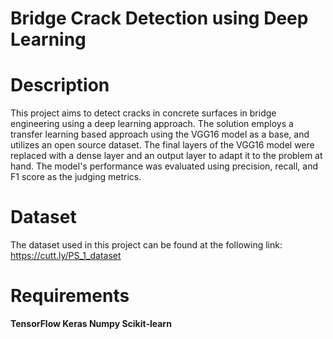 # Bridge Crack Detection using Deep Learning

# Description

This project aims to detect cracks in concrete surfaces in bridge engineering using a deep learning approach. The solution employs a transfer learning based approach using the VGG16 model as a base, and utilizes an open source dataset. The final layers of the VGG16 model were replaced with a dense layer and an output layer to adapt it to the problem at hand. The model's performance was evaluated using precision, recall, and F1 score as the judging metrics.

# Dataset

The dataset used in this project can be found at the following link: https://cutt.ly/PS_1_dataset

# Requirements

****TensorFlow
Keras
Numpy
Scikit-learn****

